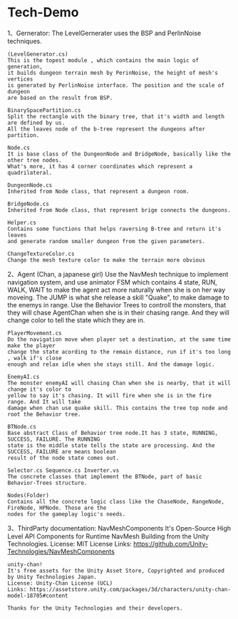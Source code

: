 # Tech-Demo
1、Gernerator:
    The LevelGernerater uses the BSP and PerlinNoise techniques.

    (LevelGenerator.cs)
    This is the topest module , which contains the main logic of generation, 
    it builds dungeon terrain mesh by PerinNoise, the height of mesh's vertices 
    is generated by PerlinNoise interface. The position and the scale of dungeon
    are based on the result from BSP.

    BinarySpacePartition.cs
    Split the rectangle with the binary tree, that it's width and length are defined by us.
    All the leaves node of the b-tree represent the dungeons after partition.

    Node.cs
    It is base class of the DungeonNode and BridgeNode, basically like the other tree nodes.
    What's more, it has 4 corner coordinates which represent a quadrilateral.

    DungeonNode.cs
    Inherited from Node class, that represent a dungeon room.

    BridgeNode.cs
    Inherited from Node class, that represent brige connects the dungeons.

    Helper.cs
    Contains some functions that helps raversing B-tree and return it's leaves 
    and generate random smaller dungeon from the given parameters.

    ChangeTextureColor.cs
    Change the mesh texture color to make the terrain more obvious

2、Agent (Chan, a japanese girl)
    Use the NavMesh technique to implement navigation system, and use animator FSM 
    which contains 4 state, RUN, WALK, WAIT to make the agent act more naturally 
    when she is on her way moveing. The JUMP is what she release a skill "Quake",
    to make damage to the enemys in range.
    Use the Behavior Trees to controll the monsters, that they will chase AgentChan
    when she is in their chasing range. And they will change color to tell the state 
    which they are in.

    PlayerMovement.cs
    Do the navigation move when player set a destination, at the same time make the player
    change the state acording to the remain distance, run if it's too long , walk if's close
    enough and relax idle when she stays still. And the damage logic.

    EnemyAI.cs
    The monster enemyAI will chasing Chan when she is nearby, that it will change it's color to
    yellow to say it's chasing. It will fire when she is in the fire range. And It will take
    damage when chan use quake skill. This contains the tree top node and root the Behavior tree.

    BTNode.cs 
    Base abstract Class of Behavior tree node.It has 3 state, RUNNING, SUCCESS, FAILURE. The RUNNING
    state is the middle state tells the state are processing. And the SUCCESS, FAILURE are means boolean
    result of the node state comes out. 

    Selector.cs Sequence.cs Inverter.vs
    The concrete classes that implement the BTNode, part of basic Behavior-Trees structure.

    Nodes(Folder)
    Contains all the concrete logic class like the ChaseNode, RangeNode, FireNode, HPNode. Those are the
    nodes for the gameplay logic's needs.

3、ThirdParty documentation:
    NavMeshComponents
    It's Open-Source High Level API Components for Runtime NavMesh Building from the Unity Technologies.
    License: MIT License
    Links: https://github.com/Unity-Technologies/NavMeshComponents
    
    unity-chan!
    It's free assets for the Unity Asset Store, Copyrighted and produced by Unity Technologies Japan.
    License: Unity-Chan License (UCL)
    Links: https://assetstore.unity.com/packages/3d/characters/unity-chan-model-18705#content

    Thanks for the Unity Technologies and their developers.
